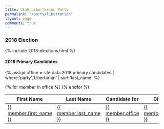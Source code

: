 ```yaml
---
title: Utah Libertarian Party
permalink: "/party/libertarian"
layout: page
comments: true
---
```


### 2018 Election

{% include 2018-elections.html %}

#### 2018 Primary Candidates
{% assign office = site.data.2018.primary.candidates | where:'party','Libertarian' | sort:'last_name' %}
<table>
<thead>
  <th>First Name</th>
  <th>Last Name</th>
  <th>Candidate for</th>
  <th>City</th>
  <th>County</th>
</thead>
<tbody>
{% for member in office  %}
  <tr>
    <td><a href="{{ site.url }}/people/{{ member.id }}">{{ member.first_name }}</a></td>
    <td><a href="{{ site.url }}/people/{{ member.id }}">{{ member.last_name }}</a></td>
    <td><a href="{{ site.url }}/office/{{ member.office | downcase | replace: ' ','-' | replace: '.','' | replace: '(','' | replace: ')','' }}">{{ member.office }}</a></td>
    <td><a href="{{ site.url }}/places/{{ member.county | downcase | replace: ' ','-' }}/{{ member.city | downcase | replace: ' ','-' }}">{{ member.city }}</a></td>
    <td><a href="{{ site.url }}/places/{{ member.county | downcase | replace: ' ','-' }}">{{ member.county }}</a></td>
  </tr>
{% endfor %}
</tbody>
</table>